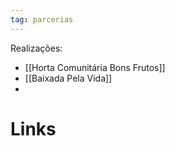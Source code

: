 ```yaml
---
tag: parcerias
---
```



Realizações:
- [[Horta Comunitária Bons Frutos]]
- [[Baixada Pela Vida]]
- 

# Links
